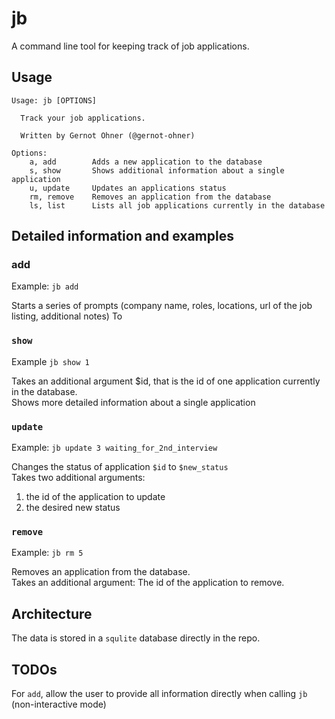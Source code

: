 # jb
A command line tool for keeping track of job applications.

## Usage
```
Usage: jb [OPTIONS]

  Track your job applications.
  
  Written by Gernot Ohner (@gernot-ohner)
  
Options:
    a, add        Adds a new application to the database
    s, show       Shows additional information about a single application
    u, update     Updates an applications status 
    rm, remove    Removes an application from the database
    ls, list      Lists all job applications currently in the database
```

## Detailed information and examples

### add
Example: `jb add`  

Starts a series of prompts (company name, roles, locations, url of the job listing, additional notes)
To 


### `show`
Example `jb show 1`  

Takes an additional argument $id, that is the id of one application currently in the database.  
Shows more detailed information about a single application

### `update`
Example: `jb update 3 waiting_for_2nd_interview`

Changes the status of application `$id` to `$new_status`  
Takes two additional arguments:  
1. the id of the application to update  
2. the desired new status  

### `remove`
Example: `jb rm 5`

Removes an application from the database.  
Takes an additional argument: The id of the application to remove.  

## Architecture

The data is stored in a `squlite` database directly in the repo.

## TODOs
For `add`, allow the user to provide all information directly when calling `jb` (non-interactive mode)